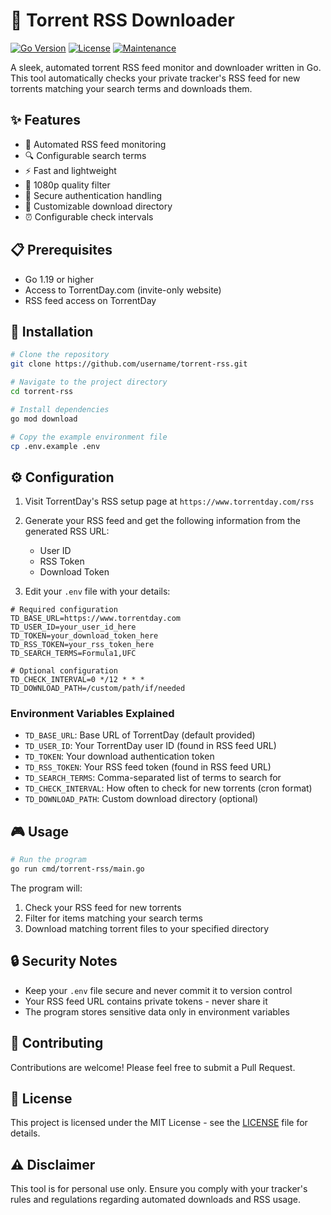 # 🌊 Torrent RSS Downloader

[![Go Version](https://img.shields.io/github/go-mod/go-version/username/torrent-rss?style=flat-square)](https://go.dev)
[![License](https://img.shields.io/badge/license-MIT-blue?style=flat-square)](LICENSE)
[![Maintenance](https://img.shields.io/badge/maintained%3F-yes-green.svg?style=flat-square)](https://github.com/username/torrent-rss/graphs/commit-activity)

A sleek, automated torrent RSS feed monitor and downloader written in Go. This tool automatically checks your private tracker's RSS feed for new torrents matching your search terms and downloads them.

## ✨ Features

- 🔄 Automated RSS feed monitoring
- 🔍 Configurable search terms
- ⚡️ Fast and lightweight
- 🎯 1080p quality filter
- 🔐 Secure authentication handling
- 📁 Customizable download directory
- ⏰ Configurable check intervals

## 📋 Prerequisites

- Go 1.19 or higher
- Access to TorrentDay.com (invite-only website)
- RSS feed access on TorrentDay

## 🚀 Installation

```bash
# Clone the repository
git clone https://github.com/username/torrent-rss.git

# Navigate to the project directory
cd torrent-rss

# Install dependencies
go mod download

# Copy the example environment file
cp .env.example .env
```

## ⚙️ Configuration

1. Visit TorrentDay's RSS setup page at `https://www.torrentday.com/rss`

2. Generate your RSS feed and get the following information from the generated RSS URL:
   - User ID
   - RSS Token
   - Download Token

3. Edit your `.env` file with your details:

```env
# Required configuration
TD_BASE_URL=https://www.torrentday.com
TD_USER_ID=your_user_id_here
TD_TOKEN=your_download_token_here
TD_RSS_TOKEN=your_rss_token_here
TD_SEARCH_TERMS=Formula1,UFC

# Optional configuration
TD_CHECK_INTERVAL=0 */12 * * *
TD_DOWNLOAD_PATH=/custom/path/if/needed
```

### Environment Variables Explained

- `TD_BASE_URL`: Base URL of TorrentDay (default provided)
- `TD_USER_ID`: Your TorrentDay user ID (found in RSS feed URL)
- `TD_TOKEN`: Your download authentication token
- `TD_RSS_TOKEN`: Your RSS feed token (found in RSS feed URL)
- `TD_SEARCH_TERMS`: Comma-separated list of terms to search for
- `TD_CHECK_INTERVAL`: How often to check for new torrents (cron format)
- `TD_DOWNLOAD_PATH`: Custom download directory (optional)

## 🎮 Usage

```bash
# Run the program
go run cmd/torrent-rss/main.go
```

The program will:
1. Check your RSS feed for new torrents
2. Filter for items matching your search terms
3. Download matching torrent files to your specified directory

## 🔒 Security Notes

- Keep your `.env` file secure and never commit it to version control
- Your RSS feed URL contains private tokens - never share it
- The program stores sensitive data only in environment variables

## 🤝 Contributing

Contributions are welcome! Please feel free to submit a Pull Request.

## 📝 License

This project is licensed under the MIT License - see the [LICENSE](LICENSE) file for details.

## ⚠️ Disclaimer

This tool is for personal use only. Ensure you comply with your tracker's rules and regulations regarding automated downloads and RSS usage.